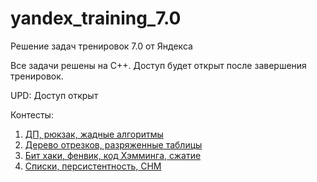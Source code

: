 # yandex_training_7.0

Решение задач тренировок 7.0 от Яндекса

Все задачи решены на C++. Доступ будет открыт после завершения тренировок.

UPD: Доступ открыт

Контесты:

1) [ДП, рюкзак, жадные алгоритмы](/tasks/contest_1/)
2) [Дерево отрезков, разряженные таблицы](/tasks/contest_2/)
3) [Бит хаки, фенвик, код Хэмминга, сжатие](/tasks/contest_3/)
4) [Списки, персистентность, СНМ](/tasks/contest_4/)
